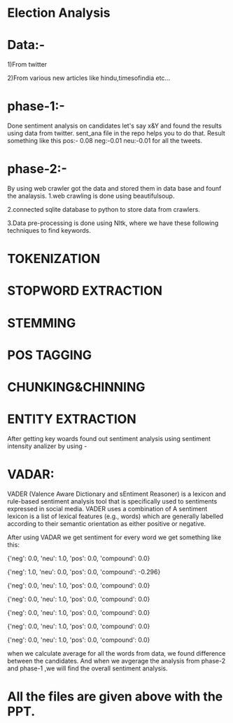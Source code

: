 # Election Analysis

# Data:-

1)From twitter

2)From various new articles like hindu,timesofindia etc...



# phase-1:-



Done sentiment analysis on candidates let's say x&Y and found the results using data from twitter.
sent_ana file in the repo helps you to do that.
Result something like this pos:- 0.08 neg:-0.01 neu:-0.01 for all the tweets.



# phase-2:-



By using web crawler got the data and stored them in data base and founf the analaysis.
1.web crawling is done using beautifulsoup.

2.connected sqlite database to python to store data from crawlers.

3.Data pre-processing is done using Nltk, where we have these following techniques to find keywords.




# TOKENIZATION

# STOPWORD EXTRACTION

# STEMMING

# POS TAGGING

# CHUNKING&CHINNING

# ENTITY EXTRACTION


After getting key woards found out sentiment analysis using sentiment intensity analizer by using - 

# VADAR:
VADER (Valence Aware Dictionary and sEntiment Reasoner) is a lexicon and rule-based sentiment analysis tool that is specifically used to sentiments expressed in social media. VADER uses a combination of A sentiment lexicon is a list of lexical features (e.g., words) which are generally labelled according to their semantic orientation as either positive or negative.





After using VADAR we get sentiment for every word we get something like this:

{'neg': 0.0, 'neu': 1.0, 'pos': 0.0, 'compound': 0.0}

{'neg': 1.0, 'neu': 0.0, 'pos': 0.0, 'compound': -0.296}

{'neg': 0.0, 'neu': 1.0, 'pos': 0.0, 'compound': 0.0}

{'neg': 0.0, 'neu': 1.0, 'pos': 0.0, 'compound': 0.0}

{'neg': 0.0, 'neu': 1.0, 'pos': 0.0, 'compound': 0.0}

{'neg': 0.0, 'neu': 1.0, 'pos': 0.0, 'compound': 0.0}

{'neg': 0.0, 'neu': 1.0, 'pos': 0.0, 'compound': 0.0}




when we calculate average for all the words from data, we found difference between the candidates.
And when we avgerage the analysis from phase-2 and phase-1 ,we will find the overall sentiment analysis.


# All the files are given above with the PPT.








